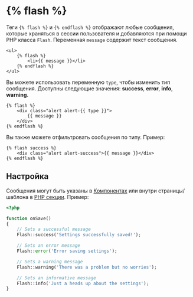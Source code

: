 # {% flash %}

Теги `{% flash %}` и `{% endflash %}` отображают любые сообщения, которые храняться в сессии пользователя и добавляются при помощи PHP класса `Flash`. Переменная `message` содержит текст сообщения.

```twig
<ul>
    {% flash %}
        <li>{{ message }}</li>
    {% endflash %}
</ul>
```

Вы можете использовать переменную `type`, чтобы изменить тип сообщения. Доступны следующие значения: **success**, **error**, **info**, **warning**.

```twig
{% flash %}
    <div class="alert alert-{{ type }}">
        {{ message }}
    </div>
{% endflash %}
```

Вы также можете отфильтровать сообщения по типу. Пример:

```twig
{% flash success %}
    <div class="alert alert-success">{{ message }}</div>
{% endflash %}
```

## Настройка

Сообщения могут быть указаны в [Компонентах](./cms/components.md) или внутри страницы/шаблона в [PHP секции](./cms/themes.md#php-section). Пример:

```php
<?php

function onSave()
{
    // Sets a successful message
    Flash::success('Settings successfully saved!');

    // Sets an error message
    Flash::error('Error saving settings');

    // Sets a warning message
    Flash::warning('There was a problem but no worries');

    // Sets an informative message
    Flash::info('Just a heads up about the settings');
}
```
